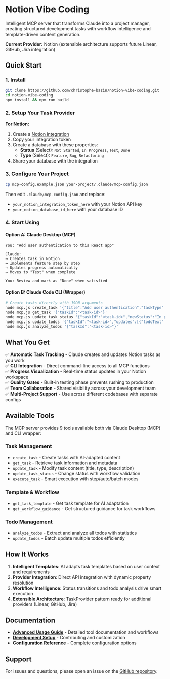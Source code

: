 # Notion Vibe Coding

Intelligent MCP server that transforms Claude into a project manager, creating structured development tasks with workflow intelligence and template-driven content generation.

**Current Provider:** Notion (extensible architecture supports future Linear, GitHub, Jira integration)

## Quick Start

### 1. Install

```bash
git clone https://github.com/christophe-bazin/notion-vibe-coding.git
cd notion-vibe-coding
npm install && npm run build
```

### 2. Setup Your Task Provider

**For Notion:**
1. Create a [Notion integration](https://www.notion.so/my-integrations)
2. Copy your integration token
3. Create a database with these properties:
   - **Status** (Select): `Not Started`, `In Progress`, `Test`, `Done`
   - **Type** (Select): `Feature`, `Bug`, `Refactoring`
4. Share your database with the integration

### 3. Configure Your Project

```bash
cp mcp-config.example.json your-project/.claude/mcp-config.json  
```

Then edit `.claude/mcp-config.json` and replace:
- `your_notion_integration_token_here` with your Notion API key
- `your_notion_database_id_here` with your database ID

### 4. Start Using

#### Option A: Claude Desktop (MCP)
```
You: "Add user authentication to this React app"

Claude: 
→ Creates task in Notion
→ Implements feature step by step
→ Updates progress automatically
→ Moves to "Test" when complete

You: Review and mark as "Done" when satisfied
```

#### Option B: Claude Code CLI (Wrapper)
```bash
# Create tasks directly with JSON arguments
node mcp.js create_task '{"title":"Add user authentication","taskType":"Feature","description":"Implement OAuth login"}'
node mcp.js get_task '{"taskId":"<task-id>"}'
node mcp.js update_task_status '{"taskId":"<task-id>","newStatus":"In progress"}'
node mcp.js update_todos '{"taskId":"<task-id>","updates":[{"todoText":"Setup OAuth provider","completed":true}]}'
node mcp.js analyze_todos '{"taskId":"<task-id>"}'
```

## What You Get

✅ **Automatic Task Tracking** - Claude creates and updates Notion tasks as you work  
✅ **CLI Integration** - Direct command-line access to all MCP functions  
✅ **Progress Visualization** - Real-time status updates in your Notion workspace  
✅ **Quality Gates** - Built-in testing phase prevents rushing to production  
✅ **Team Collaboration** - Shared visibility across your development team  
✅ **Multi-Project Support** - Use across different codebases with separate configs  

## Available Tools

The MCP server provides 9 tools available both via Claude Desktop (MCP) and CLI wrapper:

### Task Management
- `create_task` - Create tasks with AI-adapted content
- `get_task` - Retrieve task information and metadata
- `update_task` - Modify task content (title, type, description)
- `update_task_status` - Change status with workflow validation
- `execute_task` - Smart execution with step/auto/batch modes

### Template & Workflow
- `get_task_template` - Get task template for AI adaptation
- `get_workflow_guidance` - Get structured guidance for task workflows

### Todo Management  
- `analyze_todos` - Extract and analyze all todos with statistics
- `update_todos` - Batch update multiple todos efficiently

## How It Works

1. **Intelligent Templates**: AI adapts task templates based on user context and requirements
2. **Provider Integration**: Direct API integration with dynamic property resolution
3. **Workflow Intelligence**: Status transitions and todo analysis drive smart execution
4. **Extensible Architecture**: TaskProvider pattern ready for additional providers (Linear, GitHub, Jira)

## Documentation

- **[Advanced Usage Guide](docs/advanced-usage.md)** - Detailed tool documentation and workflows
- **[Development Setup](docs/development.md)** - Contributing and customization
- **[Configuration Reference](docs/configuration.md)** - Complete configuration options

## Support

For issues and questions, please open an issue on the [GitHub repository](https://github.com/christophe-bazin/notion-vibe-coding).
